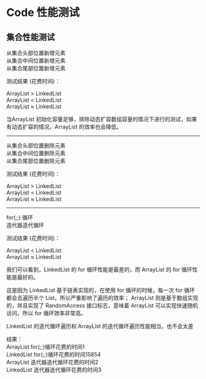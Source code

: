 # Code 性能测试

## 集合性能测试
从集合头部位置新增元素<br>
从集合中间位置新增元素<br>
从集合尾部位置新增元素<br>

测试结果 (花费时间)：

ArrayList > LinkedList<br>
ArrayList < LinkedList<br>
ArrayList ≈ LinkedList<br>

当ArrayList 初始化容量足够，排除动态扩容数组容量的情况下进行的测试，如果有动态扩容的情况，ArrayList 的效率也会降低。

-------------------------

从集合头部位置删除元素<br>
从集合中间位置删除元素<br>
从集合尾部位置删除元素<br>

测试结果 (花费时间)：

ArrayList > LinkedList<br>
ArrayList < LinkedList<br>
ArrayList ≈ LinkedList<br>

--------------------------

for(;;) 循环<br>
迭代器迭代循环

测试结果 (花费时间)：

ArrayList < LinkedList<br>
ArrayList ≈ LinkedList<br>

我们可以看到，LinkedList 的 for 循环性能是最差的，而 ArrayList 的 for 循环性能是最好的。

这是因为 LinkedList 基于链表实现的，在使用 for 循环的时候，每一次 for 循环都会去遍历半个 List，所以严重影响了遍历的效率；
ArrayList 则是基于数组实现的，并且实现了 RandomAccess 接口标志，意味着 ArrayList 可以实现快速随机访问，所以 for 循环效率非常高。

LinkedList 的迭代循环遍历和 ArrayList 的迭代循环遍历性能相当，也不会太差

结果：<br>
ArrayList for(;;)循环花费的时间1<br>
LinkedList for(;;)循环花费的时间15854<br>
ArrayList 迭代器迭代循环花费的时间2<br>
LinkedList 迭代器迭代循环花费的时间3

